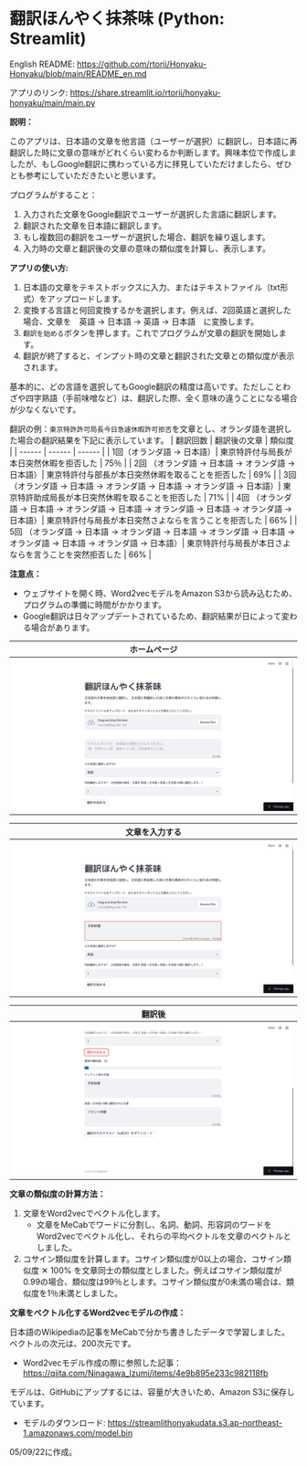 # 翻訳ほんやく抹茶味 (Python: Streamlit)

English README: https://github.com/rtorii/Honyaku-Honyaku/blob/main/README_en.md

アプリのリンク: https://share.streamlit.io/rtorii/honyaku-honyaku/main/main.py

**説明：**

このアプリは、日本語の文章を他言語（ユーザーが選択）に翻訳し、日本語に再翻訳した時に文章の意味がどれくらい変わるか判断します。興味本位で作成しましたが、もしGoogle翻訳に携わっている方に拝見していただけましたら、ぜひとも参考にしていただきたいと思います。

プログラムがすること：
1. 入力された文章をGoogle翻訳でユーザーが選択した言語に翻訳します。
2. 翻訳された文章を日本語に翻訳します。
3. もし複数回の翻訳をユーザーが選択した場合、翻訳を繰り返します。
4. 入力時の文章と翻訳後の文章の意味の類似度を計算し、表示します。

**アプリの使い方:**

1. 日本語の文章をテキストボックスに入力、またはテキストファイル（txt形式）をアップロードします。
2. 変換する言語と何回変換するかを選択します。例えば、2回英語と選択した場合、文章を　英語 → 日本語 → 英語 → 日本語　に変換します。
3. `翻訳を始める`ボタンを押します。これでプログラムが文章の翻訳を開始します。
4. 翻訳が終了すると、インプット時の文章と翻訳された文章との類似度が表示されます。

基本的に、どの言語を選択してもGoogle翻訳の精度は高いです。ただしことわざや四字熟語（手前味噌など）は、翻訳した際、全く意味の違うことになる場合が少なくないです。

翻訳の例：`東京特許許可局長今日急遽休暇許可拒否`を文章とし、オランダ語を選択した場合の翻訳結果を下記に表示しています。
| 翻訳回数 | 翻訳後の文章 | 類似度 | 
| ------ | ------ | ------ | 
| 1回（オランダ語 → 日本語）| 東京特許付与局長が本日突然休暇を拒否した | 75％ |
| 2回 （オランダ語 → 日本語 → オランダ語 → 日本語）| 東京特許付与部長が本日突然休暇を取ることを拒否した | 69% |
| 3回 （オランダ語 → 日本語 → オランダ語 → 日本語 → オランダ語 → 日本語）| 東京特許助成局長が本日突然休暇を取ることを拒否した | 71% |
| 4回 （オランダ語 → 日本語 → オランダ語 → 日本語 → オランダ語 → 日本語 → オランダ語 → 日本語）| 東京特許付与局長が本日突然さよならを言うことを拒否した | 66% |
| 5回 （オランダ語 → 日本語 → オランダ語 → 日本語 → オランダ語 → 日本語 → オランダ語 → 日本語 → オランダ語 → 日本語）| 東京特許付与局長が本日さよならを言うことを突然拒否した | 66% |



**注意点：**
- ウェブサイトを開く時、Word2vecモデルをAmazon S3から読み込むため、プログラムの準備に時間がかかります。
- Google翻訳は日々アップデートされているため、翻訳結果が日によって変わる場合があります。


| ホームページ |  
| ------ | 
| ![](img/1.png) |  


| 文章を入力する |  
| ------ | 
| ![](img/2.png) |  

| 翻訳後 |  
| ------ | 
| ![](img/3.png) | 

**文章の類似度の計算方法：**

1. 文章をWord2vecでベクトル化します。
   - 文章をMeCabでワードに分割し、名詞、動詞、形容詞のワードをWord2vecでベクトル化し、それらの平均ベクトルを文章のベクトルとしました。
2. コサイン類似度を計算します。コサイン類似度が0以上の場合、コサイン類似度 ✕ 100% を文章同士の類似度としました。例えばコサイン類似度が0.99の場合、類似度は99％とします。コサイン類似度が0未満の場合は、類似度を1％未満としました。

**文章をベクトル化するWord2vecモデルの作成：**

日本語のWikipediaの記事をMeCabで分かち書きしたデータで学習しました。ベクトルの次元は、200次元です。
- Word2vecモデル作成の際に参照した記事：https://qiita.com/Ninagawa_Izumi/items/4e9b895e233c982118fb

モデルは、GitHubにアップするには、容量が大きいため、Amazon S3に保存しています。
- モデルのダウンロード: https://streamlithonyakudata.s3.ap-northeast-1.amazonaws.com/model.bin

05/09/22に作成。
